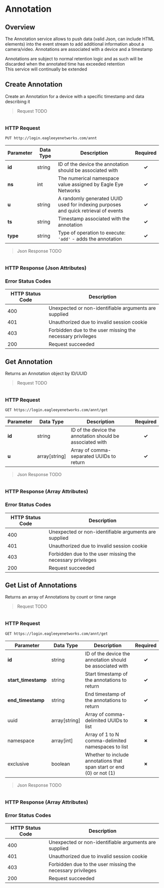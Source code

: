 # Annotation

<!--===================================================================-->
## Overview
<!--===================================================================-->

The Annotation service allows to push data (valid Json, can include HTML elements) into the event stream to add additional information about a camera/video. Annotations are associated with a device and a timestamp

<aside class="notice">Annotations are subject to normal retention logic and as such will be discarded when the annotated time has exceeded retention</aside>

<aside class="success">This service will continually be extended</aside>

<!--===================================================================-->
## Create Annotation
<!--===================================================================-->

Create an Annotation for a device with a specific timestamp and data describing it

> Request TODO

```shell
```

### HTTP Request

`PUT http://login.eagleeyenetworks.com/annt`

Parameter     | Data Type | Description                                                                                                                      | Required    |
---------     | --------- | -----------                                                                                                                      |:-----------:|
**id**        | string    | ID of the device the annotation should be associated with                                                                        | **&check;** |
**ns**        | int       | The numerical namespace value assigned by Eagle Eye Networks                                                                     | **&check;** |
**u**         | string    | A randomly generated UUID used for indexing purposes and quick retrieval of events                                               | **&check;** |
**ts**        | string    | Timestamp associated with the annotation                                                                                         | **&check;** |
**type**      | string    | Type of operation to execute: <br>`'add'` - adds the annotation                                                                  | **&check;** |

<!--TODO: Investigate whether the table row is in use: **data**      | json      | Json object representing the data associated with the annotation (No predefined data fields required)                             | **&check;** -->

> Json Response TODO

```json
```

### HTTP Response (Json Attributes)



### Error Status Codes

HTTP Status Code | Description
---------------- | -----------
400	| Unexpected or non-identifiable arguments are supplied
401	| Unauthorized due to invalid session cookie
403	| Forbidden due to the user missing the necessary privileges
200	| Request succeeded

<!--===================================================================-->
## Get Annotation
<!--===================================================================-->

Returns an Annotation object by ID/UUID

> Request TODO

```shell
```

### HTTP Request

`GET https://login.eagleeyenetworks.com/annt/get`

Parameter     | Data Type     | Description                                                                                                                  | Required    |
---------     | ---------     | -----------                                                                                                                  |:-----------:|
**id**        | string        | ID of the device the annotation should be associated with                                                                    | **&check;** |
**u**         | array[string] | Array of comma-separated UUIDs to return                                                                                     | **&check;** |

> Json Response TODO

```json
```

### HTTP Response (Array Attributes)



### Error Status Codes

HTTP Status Code | Description
---------------- | -----------
400	| Unexpected or non-identifiable arguments are supplied
401	| Unauthorized due to invalid session cookie
403	| Forbidden due to the user missing the necessary privileges
200	| Request succeeded

<!--===================================================================-->
## Get List of Annotations
<!--===================================================================-->

Returns an array of Annotations by count or time range

> Request TODO

```shell
```

### HTTP Request

`GET https://login.eagleeyenetworks.com/annt/get`

Parameter           | Data Type     | Description                                                                                                            | Required    |
---------           | ---------     | -----------                                                                                                            |:-----------:|
**id**              | string        | ID of the device the annotation should be associated with                                                              | **&check;** |
**start_timestamp** | string        | Start timestamp of the annotations to return                                                                           | **&check;** |
**end_timestamp**   | string        | End timestamp of the annotations to return                                                                             | **&check;** |
uuid                | array[string] | Array of comma-delimited UUIDs to list                                                                                 | **&cross;** |
namespace           | array[int]    | Array of 1 to N comma-delimited namespaces to list                                                                     | **&cross;** |
exclusive           | boolean       | Whether to include annotations that span start or end (0) or not (1)                                                   | **&cross;** |

> Json Response TODO

```json
```

### HTTP Response (Array Attributes)



### Error Status Codes

HTTP Status Code | Description
---------------- | -----------
400	| Unexpected or non-identifiable arguments are supplied
401	| Unauthorized due to invalid session cookie
403	| Forbidden due to the user missing the necessary privileges
200	| Request succeeded
